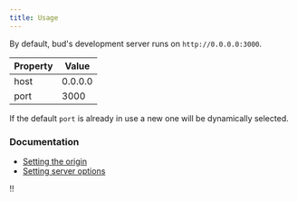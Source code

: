 ```yaml
---
title: Usage
---
```


By default, bud's development server runs on `http://0.0.0.0:3000`.

| Property | Value   |
| -------- | ------- |
| host     | 0.0.0.0 |
| port     | 3000    |

If the default `port` is already in use a new one will be dynamically selected.

### Documentation

- [Setting the origin](https://bud.js.org/docs/bud.serve/setting-the-origin)
- [Setting server options](https://bud.js.org/docs/bud.serve/setting-server-options)

!!
